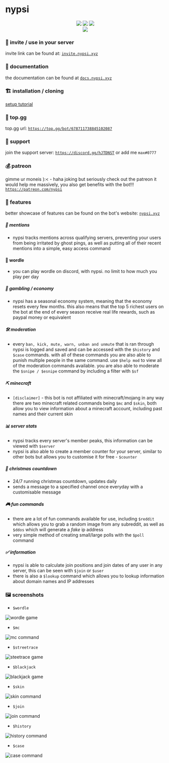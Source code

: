 # nypsi

<p align="center">
  <a href="https://discord.gg/hJTDNST"><img src="https://badgen.net/discord/members/hJTDNST"></a>
  <a href="https://top.gg/bot/678711738845102087"><img src="https://top.gg/api/widget/servers/678711738845102087.svg"></a>
  <a href="https://github.com/tekoh/nypsi"><img src ="https://tokei.rs/b1/github/tekoh/nypsi"></a>
  <br>
  <a href="https://ko-fi.com/U7U4AEDXM"><img src = "https://ko-fi.com/img/githubbutton_sm.svg"></a>
</p>

### 🍟 invite / use in your server

invite link can be found at: [`invite.nypsi.xyz`](http://invite.nypsi.xyz)

### 📔 documentation

the documentation can be found at [`docs.nypsi.xyz`](https://docs.nypsi.xyz)

### 🏗 installation / cloning

[setup tutorial](https://github.com/tekoh/nypsi/blob/main/SETUP.md)

### 🍪 top.gg

top.gg url: [`https://top.gg/bot/678711738845102087`](https://top.gg/bot/678711738845102087)

### 🌴 support

join the support server: [`https://discord.gg/hJTDNST`](https://discord.gg/hJTDNST) or add me `max#0777`

### 💰 patreon

gimme ur moneis ):< - haha joking but seriously check out the patreon it would help me massively, you also get benefits with the bot!!! [`https://patreon.com/nypsi`](https://patreon.com/nypsi)

### 🌵 features

better showcase of features can be found on the bot's website: [`nypsi.xyz`](https://nypsi.xyz)

##### 💬 mentions

-   nypsi tracks mentions across qualifying servers, preventing your users from being irritated by ghost pings, as well as putting all of their recent mentions into a simple, easy access command

#### 📖 wordle

-   you can play wordle on discord, with nypsi. no limit to how much you play per day

##### 💸 gambling / economy

-   nypsi has a seasonal economy system, meaning that the economy resets every few months. this also means that the top 5 richest users on the bot at the end of every season receive real life rewards, such as paypal money or equivalent

##### 🛠 moderation

-   every `ban, kick, mute, warn, unban and unmute` that is ran through nypsi is logged and saved and can be accessed with the `$history` and `$case` commands. with all of these commands you are also able to punish multiple people in the same command. use `$help mod` to view all of the moderation commands available. you are also able to moderate the `$snipe / $esnipe` command by including a filter with `$sf`

##### ⛏ minecraft

-   `[disclaimer]` - this bot is not affiliated with minecraft/mojang in any way there are two minecraft related commands being `$mc` and `$skin`, both allow you to view information about a minecraft account, including past names and their current skin

##### 📊 server stats

-   nypsi tracks every server's member peaks, this information can be viewed with `$server`
-   nypsi is also able to create a member counter for your server, similar to other bots but allows you to customise it for free - `$counter`

##### 🎅 christmas countdown

-   24/7 running christmas countdown, updates daily
-   sends a message to a specified channel once everyday with a customisable message

##### 🎮 fun commands

-   there are a lot of fun commands available for use, including `$reddit` which allows you to grab a random image from any subreddit, as well as `$ddos` which will generate a _fake_ ip address
-   very simple method of creating small/large polls with the `$poll` command

##### ✅ information

-   nypsi is able to calculate join positions and join dates of any user in any server, this can be seen with `$join` or `$user`
-   there is also a `$lookup` command which allows you to lookup information about domain names and IP addresses

### 🖼 screenshots

-   `$wordle`

![wordle game](images/wordle.png)

-   `$mc`

![mc command](images/minecraft.png)

-   `$streetrace`

![steetrace game](images/streetrace.png)

-   `$blackjack`

![blackjack game](images/blackjack.png)

-   `$skin`

![skin command](images/skin.png)

-   `$join`

![join command](images/join.png)

-   `$history`

![history command](images/history.png)

-   `$case`

![case command](images/case.png)
